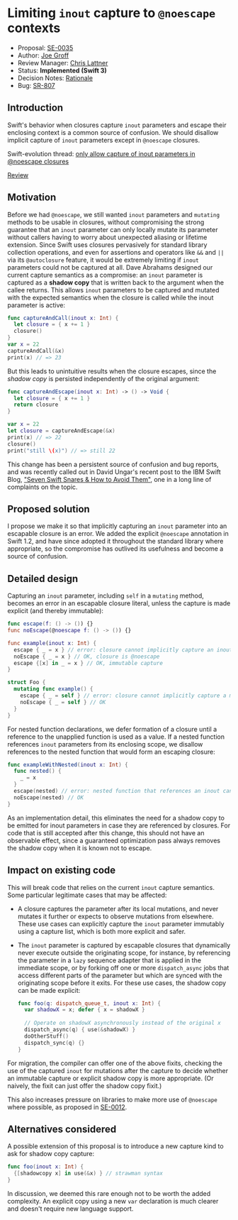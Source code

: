 # Limiting `inout` capture to `@noescape` contexts

* Proposal: [SE-0035](0035-limit-inout-capture.md)
* Author: [Joe Groff](https://github.com/jckarter)
* Review Manager: [Chris Lattner](https://github.com/lattner)
* Status: **Implemented (Swift 3)**
* Decision Notes: [Rationale](https://forums.swift.org/t/accepted-se-0035-limiting-inout-capture-to-noescape-contexts/1544)
* Bug: [SR-807](https://bugs.swift.org/browse/SR-807)


## Introduction

Swift's behavior when closures capture `inout` parameters and escape their enclosing context is a common source of confusion. We should disallow implicit capture of `inout` parameters
except in `@noescape` closures.

Swift-evolution thread: [only allow capture of inout parameters in @noescape closures](https://forums.swift.org/t/pitch-only-allow-capture-of-inout-parameters-in-noescape-closures/1223)

[Review](https://forums.swift.org/t/review-se-0035-limiting-inout-capture-to-noescape-contexts/1461)

## Motivation

Before we had `@noescape`, we still wanted `inout` parameters and `mutating` methods
to be usable in closures, without compromising the strong guarantee that an `inout`
parameter can only locally mutate its parameter without callers having to worry about
unexpected aliasing or lifetime extension. Since Swift uses closures pervasively for standard
library collection operations, and even for assertions and operators like `&&` and
`||` via its `@autoclosure` feature, it would be extremely limiting if `inout`
parameters could not be captured at all. Dave Abrahams designed our current capture
semantics as a compromise: an `inout` parameter is captured as a **shadow copy** that is
written back to the argument when the callee returns. This allows `inout` parameters
to be captured and mutated with the expected semantics when the closure is called while
the inout parameter is active:

```swift
func captureAndCall(inout x: Int) {
  let closure = { x += 1 }
  closure()
}
var x = 22
captureAndCall(&x)
print(x) // => 23
```

But this leads to unintuitive results when the closure escapes, since the *shadow copy* is
persisted independently of the original argument:

```swift
func captureAndEscape(inout x: Int) -> () -> Void {
  let closure = { x += 1 }
  return closure
}

var x = 22
let closure = captureAndEscape(&x)
print(x) // => 22
closure()
print("still \(x)") // => still 22
```

This change has been a persistent source of confusion and bug reports, and was recently
called out in David Ungar's recent post to the IBM Swift Blog, ["Seven Swift Snares & How to Avoid Them"](https://developer.ibm.com/swift/2016/01/27/seven-swift-snares-how-to-avoid-them/),
one in a long line of complaints on the topic.

## Proposed solution

I propose we make it so that implicitly capturing an `inout` parameter into an escapable
closure is an error. We added the explicit `@noescape` annotation in Swift 1.2, and have since
adopted it throughout the standard library where appropriate, so the compromise has outlived
its usefulness and become a source of confusion.

## Detailed design

Capturing an `inout` parameter, including `self` in a `mutating` method, becomes an error
in an escapable closure literal, unless the capture is made explicit (and thereby immutable):

```swift
func escape(f: () -> ()) {}
func noEscape(@noescape f: () -> ()) {}

func example(inout x: Int) {
  escape { _ = x } // error: closure cannot implicitly capture an inout parameter unless @noescape
  noEscape { _ = x } // OK, closure is @noescape
  escape {[x] in _ = x } // OK, immutable capture
}

struct Foo {
  mutating func example() {
    escape { _ = self } // error: closure cannot implicitly capture a mutating self parameter
    noEscape { _ = self } // OK
  }
}
```

For nested function declarations, we defer formation of a closure until a reference to
the unapplied function is used as a value. If a nested function references `inout` parameters
from its enclosing scope, we disallow references to the nested function that would
form an escaping closure:

```swift
func exampleWithNested(inout x: Int) {
  func nested() {
    _ = x
  }
  escape(nested) // error: nested function that references an inout cannot be escaped
  noEscape(nested) // OK
}
```

As an implementation detail, this eliminates the need for a shadow copy to be emitted for
inout parameters in case they are referenced by closures. For code that is still accepted
after this change, this should not have an observable effect, since a guaranteed optimization
pass always removes the shadow copy when it is known not to escape.

## Impact on existing code

This will break code that relies on the current `inout` capture semantics. Some particular
legitimate cases that may be affected:

- A closure captures the parameter after its local mutations, and never mutates it further
  or expects to observe mutations from elsewhere. These use cases can explicitly capture
  the `inout` parameter immutably using a capture list, which is both more explicit and
  safer.
- The `inout` parameter is captured by escapable closures that dynamically never execute
  outside the originating scope, for instance, by referencing the parameter in a `lazy`
  sequence adapter that is applied in the immediate scope, or by forking off one or more
  `dispatch_async` jobs that access different parts of the parameter but which are
  synced with the originating scope before it exits. For these use cases, the shadow copy
  can be made explicit:
  
    ```swift
	func foo(q: dispatch_queue_t, inout x: Int) {
	  var shadowX = x; defer { x = shadowX }
	  
	  // Operate on shadowX asynchronously instead of the original x
	  dispatch_async(q) { use(&shadowX) }
	  doOtherStuff()
	  dispatch_sync(q) {}
	}    
    ```
    
For migration, the compiler can offer one of the above fixits, checking the use of the captured
`inout` for mutations after the capture to decide whether an immutable capture or explicit
shadow copy is more appropriate. (Or naively, the fixit can just offer the shadow copy fixit.)

This also increases pressure on libraries to make more use of `@noescape` where possible, as
proposed in [SE-0012](0012-add-noescape-to-public-library-api.md).

## Alternatives considered

A possible extension of this proposal is to introduce a new capture kind to ask for shadow copy
capture:

```swift
func foo(inout x: Int) {
  {[shadowcopy x] in use(&x) } // strawman syntax
}
```

In discussion, we deemed this rare enough not to be worth the added complexity. An explicit
copy using a new `var` declaration is much clearer and doesn't require new language support.
